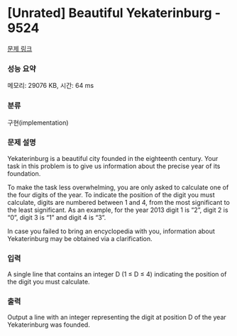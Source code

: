 # [Unrated] Beautiful Yekaterinburg - 9524 

[문제 링크](https://www.acmicpc.net/problem/9524) 

### 성능 요약

메모리: 29076 KB, 시간: 64 ms

### 분류

구현(implementation)

### 문제 설명

<p>Yekaterinburg is a beautiful city founded in the eighteenth century. Your task in this problem is to give us information about the precise year of its foundation.</p>

<p>To make the task less overwhelming, you are only asked to calculate one of the four digits of the year. To indicate the position of the digit you must calculate, digits are numbered between 1 and 4, from the most significant to the least significant. As an example, for the year 2013 digit 1 is “2”, digit 2 is “0”, digit 3 is “1” and digit 4 is “3”.</p>

<p>In case you failed to bring an encyclopedia with you, information about Yekaterinburg may be obtained via a clarification.</p>

### 입력 

 <p>A single line that contains an integer D (1 ≤ D ≤ 4) indicating the position of the digit you must calculate.</p>

### 출력 

 <p>Output a line with an integer representing the digit at position D of the year Yekaterinburg was founded.</p>

